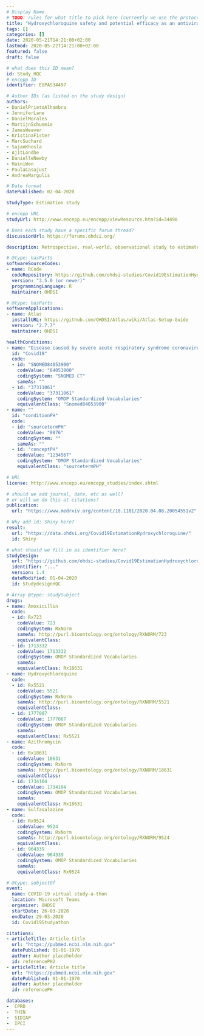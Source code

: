 ```yaml
---
# Display Name
# TODO: rules for what title to pick here (currently we use the protocol title)
title: "Hydroxychloroquine safety and potential efficacy as an antiviral prophylaxis in light of potential wide-spread use in COVID-19: a multinational, large-scale network cohort and self-controlled case series study"
tags: []
categories: []
date: 2020-05-21T14:21:00+02:00
lastmod: 2020-05-22T14:21:00+02:00
featured: false
draft: false

# what does this ID mean?
id: Study_HQC
# encepp ID
identifier: EUPAS34497

# Author IDs (as listed on the study design)
authors:
- DanielPrietoAlhambra
- JenniferLane
- DanielMorales
- MartijnSchuemie
- JamesWeaver
- KristinaFister
- MarcSuchard
- SajanKhosla
- AjitLondhe
- DanielleNewby
- HainiWen
- PaulaCasajust
- AndreaMargulis

# Date format
datePublished: 02-04-2020

studyType: Estimation study

# encepp URL
studyUrl: http://www.encepp.eu/encepp/viewResource.htm?id=34498

# Does each study have a specific forum thread?
discussionUrl: https://forums.ohdsi.org/

description: Retrospective, real-world, observational study to estimate the population-level effects of hydroxychloroquine among patients with rheumatoid arthritis. Designed and executed during the OHDSI community COVID-19 virtual study-a-thon (March 26-29) to inform healthcare decision-making in response to the current global pandemic.

# @type: hasParts
softwareSourceCodes:
- name: RCode
  codeRepository: https://github.com/ohdsi-studies/Covid19EstimationHydroxychloroquine
  version: "3.5.0 (or newer)"
  programmingLanguage: R
  maintainer: OHDSI

# @type: hasParts
softwareApplications:
- name: Atlas
  installURL: https://github.com/OHDSI/Atlas/wiki/Atlas-Setup-Guide
  version: "2.7.7"
  maintainer: OHDSI

healthConditions:
- name: "Disease caused by severe acute respiratory syndrome coronavirus 2"
  id: "Covid19"
  code:
  - id: "SNOMED84053900"
    codeValue: "84053900"
    codingSystem: "SNOMED CT"
    sameAs: ""
  - id: "37311061"
    codeValue: "37311061"
    codingSystem: "OMOP Standardized Vocabularies"
    equivalentClass: "Snomed84053900"
- name: ""
  id: "conditionPH"
  code:
  - id: "sourcetermPH"
    codeValue: "9876"
    codingSystem: ""
    sameAs: ""
  - id: "conceptPH"
    codeValue: "1234567"
    codingSystem: "OMOP Standardized Vocabularies"
    equivalentClass: "sourcetermPH"

# URL
license: http://www.encepp.eu/encepp_studies/index.shtml

# should we add journal, date, etc as well?
# or will we do this at citations?
publication:
  url: "https://www.medrxiv.org/content/10.1101/2020.04.08.20054551v2"

# Why add id: Shiny here?
result:
  url: "https://data.ohdsi.org/Covid19EstimationHydroxychloroquine/"
  id: Shiny

# what should we fill in as identifier here?
studyDesign:
  url: "https://github.com/ohdsi-studies/Covid19EstimationHydroxychloroquine/blob/master/documents/OHDSI%20COVID-19%20Studyathon_PLE_HCQ_Protocol_v1.4.pdf"
  identifier: "..."
  version: 1.4
  dateModified: 01-04-2020
  id: StudydesignHQC

# Array @type: studySubject
drugs:
- name: Amoxicillin
  code:
  - id: Rx723
    codeValue: 723
    codingSystem: RxNorm
    sameAs: http://purl.bioontology.org/ontology/RXNORM/723
    equivalentClass:
  - id: 1713332
    codeValue: 1713332
    codingSystem: OMOP Standardized Vocabularies
    sameAs:
    equivalentClass: Rx18631
- name: Hydroxychloroquine
  code:
  - id: Rx5521
    codeValue: 5521
    codingSystem: RxNorm
    sameAs: http://purl.bioontology.org/ontology/RXNORM/5521
    equivalentClass:
  - id: 1777087
    codeValue: 1777087
    codingSystem: OMOP Standardized Vocabularies
    sameAs:
    equivalentClass: Rx5521
- name: Azithromycin
  code:
  - id: Rx18631
    codeValue: 18631
    codingSystem: RxNorm
    sameAs: http://purl.bioontology.org/ontology/RXNORM/18631
    equivalentClass:
  - id: 1734104
    codeValue: 1734104
    codingSystem: OMOP Standardized Vocabularies
    sameAs:
    equivalentClass: Rx18631
- name: Sulfasalazine
  code:
  - id: Rx9524
    codeValue: 9524
    codingSystem: RxNorm
    sameAs: http://purl.bioontology.org/ontology/RXNORM/9524
    equivalentClass:
  - id: 964339
    codeValue: 964339
    codingSystem: OMOP Standardized Vocabularies
    sameAs:
    equivalentClass: Rx9524

# @type: subjectOf
event:
  name: COVID-19 virtual study-a-thon
  location: Microsoft Teams
  organizer: OHDSI
  startDate: 26-03-2020
  endDate: 29-03-2020
  id: Covid19Studyathon

citations:
- articleTitle: Article title
  url: "https://pubmed.ncbi.nlm.nih.gov"
  datePublished: 01-01-1970
  author: Author placeholder
  id: referencePH2
- articleTitle: Article title
  url: "https://pubmed.ncbi.nlm.nih.gov"
  datePublished: 01-01-1970
  author: Author placeholder
  id: referencePH

databases:
-  CPRD
-  THIN
-  SIDIAP
-  IPCI
---
```

